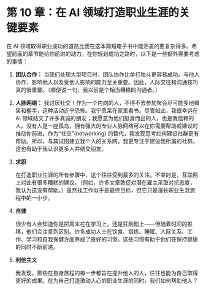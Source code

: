# 第 10 章：在 AI 领域打造职业生涯的关键要素

在 AI 领域取得职业成功的道路比我在这本简短电子书中能涵盖的要复杂得多。希望前面的章节能给你前进的动力。在你规划成功之路时，以下是一些额外需要考虑的事情：

1.  **团队合作：**
    当我们处理大型项目时，团队协作比单打独斗更容易成功。与他人协作、影响他人以及受他人影响的能力至关重要。因此，人际交往和沟通技巧真的很重要。（顺便说一句，我以前是个相当糟糕的沟通者。）

2.  **人脉网络：**
    我讨厌社交！作为一个内向的人，不得不去参加聚会尽可能多地微笑和握手，这种活动近乎恐怖。我宁愿呆在家里看书。尽管如此，我很幸运在 AI 领域结交了许多真诚的朋友；我愿意为他们挺身而出的人，也是我信赖的人。没有人是一座孤岛，拥有强大的专业人脉网络可以在你需要帮助或建议时推动你前进。作为“社交”(networking) 的替代，我发现思考如何建设社群更有帮助。所以，与其试图建立我个人的关系网，我更专注于建设我所属的社群。这也有助于我认识更多人并结交朋友。

3.  **求职**

    在打造职业生涯的所有步骤中，这个往往受到最多的关注。不幸的是，互联网上对此有很多糟糕的建议。（例如，许多文章敦促对潜在雇主采取对抗态度，我认为这没有帮助。）虽然找工作似乎是最终目标，但它只是漫长职业生涯旅程中的一小步。

4.  **自律**

    很少有人会知道你是把周末花在学习上，还是狂刷剧上——但随着时间的推移，他们会注意到区别。许多成功人士在饮食、锻炼、睡眠、人际关系、工作、学习和自我保健方面养成了良好的习惯。这些习惯有助于他们在保持健康的同时不断前进。

5.  **利他主义**

    我发现，那些在自身旅程的每一步都旨在提升他人的人，往往也能为自己取得更好的成果。在为自己打造激动人心的职业生涯的同时，我们如何帮助他人？
